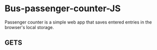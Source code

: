 # Bus-passenger-counter-JS
Passenger counter is a simple web app that saves entered entries in the browser's local storage.
## GETS
